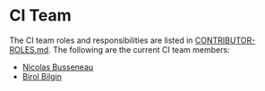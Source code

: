 # CI Team

The CI team roles and responsibilities are listed in [CONTRIBUTOR-ROLES.md](/CONTRIBUTOR-ROLES.md#ci-team). The following are the current CI team members:

- [Nicolas Busseneau](https://github.com/nbusseneau)
- [Birol Bilgin](https://github.com/brlbil)
